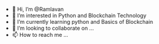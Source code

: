 - 👋 Hi, I’m @Ramlavan
- 👀 I’m interested in Python and Blockchain Technology
- 🌱 I’m currently learning python and Basics of Blockchain
- 💞️ I’m looking to collaborate on ...
- 📫 How to reach me ...

<!---
Ramlavan/Ramlavan is a ✨ special ✨ repository because its `README.md` (this file) appears on your GitHub profile.
You can click the Preview link to take a look at your changes.
--->
